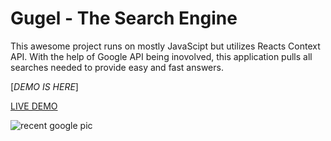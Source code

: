 # Gugel - The Search Engine

This awesome project runs on mostly JavaScipt but utilizes Reacts Context API. With the help of Google API being inovolved, this application pulls all searches needed to provide easy and fast answers.

[*DEMO IS HERE*]

[LIVE DEMO](https://gugel-search-engine.netlify.app/)


![recent google pic](https://user-images.githubusercontent.com/67409144/187306183-e5a7f849-895e-4259-b264-4548c8b21b36.png)
